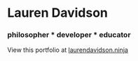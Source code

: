 # Lauren Davidson
### philosopher * developer * educator

View this portfolio at [laurendavidson.ninja](https://laurendavidson.ninja)
